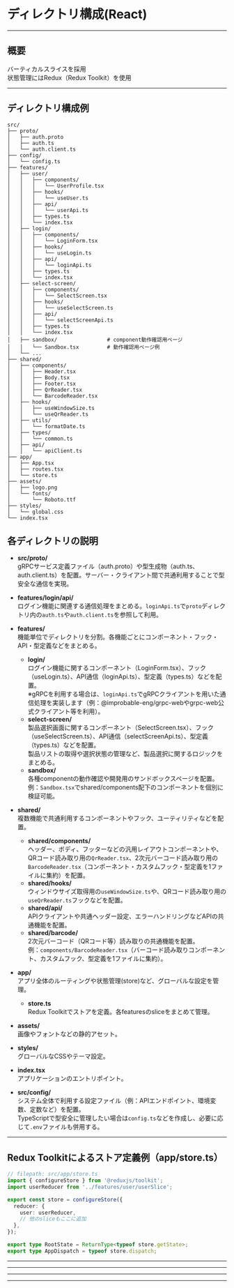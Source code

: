 # ディレクトリ構成(React)

---

## 概要

バーティカルスライスを採用  
状態管理にはRedux（Redux Toolkit）を使用

---

## ディレクトリ構成例

```
src/
├── proto/
│   ├── auth.proto
│   ├── auth.ts
│   └── auth.client.ts
├── config/
│   └── config.ts
├── features/
│   ├── user/
│   │   ├── components/
│   │   │   └── UserProfile.tsx
│   │   ├── hooks/
│   │   │   └── useUser.ts
│   │   ├── api/
│   │   │   └── userApi.ts
│   │   ├── types.ts
│   │   └── index.tsx
│   ├── login/
│   │   ├── components/
│   │   │   └── LoginForm.tsx
│   │   ├── hooks/
│   │   │   └── useLogin.ts
│   │   ├── api/
│   │   │   └── loginApi.ts
│   │   ├── types.ts
│   │   └── index.tsx
│   ├── select-screen/
│   │   ├── components/
│   │   │   └── SelectScreen.tsx
│   │   ├── hooks/
│   │   │   └── useSelectScreen.ts
│   │   ├── api/
│   │   │   └── selectScreenApi.ts
│   │   ├── types.ts
│   │   └── index.tsx
│   ├── sandbox/                # component動作確認用ページ
│   │   └── Sandbox.tsx         # 動作確認用ページ例
│   └── ...
├── shared/
│   ├── components/
│   │   ├── Header.tsx
│   │   ├── Body.tsx
│   │   ├── Footer.tsx
│   │   ├── QrReader.tsx
│   │   └── BarcodeReader.tsx
│   ├── hooks/
│   │   ├── useWindowSize.ts
│   │   └── useQrReader.ts
│   ├── utils/
│   │   └── formatDate.ts
│   ├── types/
│   │   └── common.ts
│   ├── api/
│   │   └── apiClient.ts
├── app/
│   ├── App.tsx
│   ├── routes.tsx
│   └── store.ts
├── assets/
│   ├── logo.png
│   └── fonts/
│       └── Roboto.ttf
├── styles/
│   └── global.css
└── index.tsx
```

## 各ディレクトリの説明

- **src/proto/**  
  gRPCサービス定義ファイル（auth.proto）や型生成物（auth.ts、auth.client.ts）を配置。サーバー・クライアント間で共通利用することで型安全な通信を実現。

- **features/login/api/**  
  ログイン機能に関連する通信処理をまとめる。`loginApi.ts`で`proto`ディレクトリ内の`auth.ts`や`auth.client.ts`を参照して利用。

- **features/**  
  機能単位でディレクトリを分割。各機能ごとにコンポーネント・フック・API・型定義などをまとめる。
  - **login/**  
    ログイン機能に関するコンポーネント（LoginForm.tsx）、フック（useLogin.ts）、API通信（loginApi.ts）、型定義（types.ts）などを配置。  
    ※gRPCを利用する場合は、`loginApi.ts`でgRPCクライアントを用いた通信処理を実装します（例：@improbable-eng/grpc-webやgrpc-web公式クライアント等を利用）。
  - **select-screen/**  
    製品選択画面に関するコンポーネント（SelectScreen.tsx）、フック（useSelectScreen.ts）、API通信（selectScreenApi.ts）、型定義（types.ts）などを配置。  
    製品リストの取得や選択状態の管理など、製品選択に関するロジックをまとめる。
  - **sandbox/**  
    各種componentの動作確認や開発用のサンドボックスページを配置。  
    例：`Sandbox.tsx`でshared/components配下のコンポーネントを個別に検証可能。

- **shared/**  
  複数機能で共通利用するコンポーネントやフック、ユーティリティなどを配置。
  - **shared/components/**  
    ヘッダー、ボディ、フッターなどの汎用レイアウトコンポーネントや、QRコード読み取り用の`QrReader.tsx`、2次元バーコード読み取り用の`BarcodeReader.tsx`（コンポーネント・カスタムフック・型定義を1ファイルに集約）を配置。
  - **shared/hooks/**  
    ウィンドウサイズ取得用の`useWindowSize.ts`や、QRコード読み取り用の`useQrReader.ts`フックなどを配置。
  - **shared/api/**  
    APIクライアントや共通ヘッダー設定、エラーハンドリングなどAPIの共通機能を配置。
  - **shared/barcode/**  
    2次元バーコード（QRコード等）読み取りの共通機能を配置。  
    例：`components/BarcodeReader.tsx`（バーコード読み取りコンポーネント、カスタムフック、型定義を1ファイルに集約）。

- **app/**  
  アプリ全体のルーティングや状態管理(store)など、グローバルな設定を管理。
  - **store.ts**  
    Redux Toolkitでストアを定義。各featuresのsliceをまとめて管理。

- **assets/**  
  画像やフォントなどの静的アセット。

- **styles/**  
  グローバルなCSSやテーマ設定。

- **index.tsx**  
  アプリケーションのエントリポイント。

- **src/config/**  
  システム全体で利用する設定ファイル（例：APIエンドポイント、環境変数、定数など）を配置。  
  TypeScriptで型安全に管理したい場合は`config.ts`などを作成し、必要に応じて`.env`ファイルも併用する。

---

## Redux Toolkitによるストア定義例（app/store.ts）

```typescript
// filepath: src/app/store.ts
import { configureStore } from '@reduxjs/toolkit';
import userReducer from '../features/user/userSlice';

export const store = configureStore({
  reducer: {
    user: userReducer,
    // 他のsliceもここに追加
  },
});

export type RootState = ReturnType<typeof store.getState>;
export type AppDispatch = typeof store.dispatch;
```

---
---
---
---
